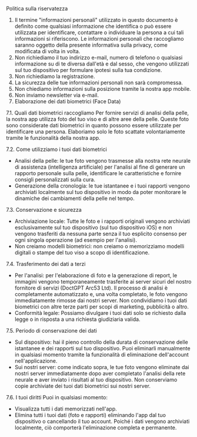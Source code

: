 Politica sulla riservatezza

1. Il termine "informazioni personali" utilizzato in questo documento è definito come qualsiasi informazione che identifica o può essere utilizzata per identificare, contattare o individuare la persona a cui tali informazioni si riferiscono. Le informazioni personali che raccogliamo saranno oggetto della presente informativa sulla privacy, come modificata di volta in volta.
2. Non richiediamo il tuo indirizzo e-mail, numero di telefono o qualsiasi informazione su di te diversa dall'età e dal sesso, che vengono utilizzati sul tuo dispositivo per formulare ipotesi sulla tua condizione.
3. Non richiediamo la registrazione.
4. La sicurezza delle tue informazioni personali non sarà compromessa.
5. Non chiediamo informazioni sulla posizione tramite la nostra app mobile.
6. Non inviamo newsletter via e-mail.
7. Elaborazione dei dati biometrici (Face Data)

7.1. Quali dati biometrici raccogliamo
Per fornire servizi di analisi della pelle, la nostra app utilizza foto del tuo viso e di altre aree della pelle. Queste foto sono considerate dati biometrici in quanto possono essere utilizzate per identificare una persona. Elaboriamo solo le foto scattate volontariamente tramite le funzionalità della nostra app.

7.2. Come utilizziamo i tuoi dati biometrici
* Analisi della pelle: le tue foto vengono trasmesse alla nostra rete neurale di assistenza (intelligenza artificiale) per l'analisi al fine di generare un rapporto personale sulla pelle, identificare le caratteristiche e fornire consigli personalizzati sulla cura.
* Generazione della cronologia: le tue istantanee e i tuoi rapporti vengono archiviati localmente sul tuo dispositivo in modo da poter monitorare le dinamiche dei cambiamenti della pelle nel tempo.

7.3. Conservazione e sicurezza
* Archiviazione locale: Tutte le foto e i rapporti originali vengono archiviati esclusivamente sul tuo dispositivo (sul tuo dispositivo iOS) e non vengono trasferiti da nessuna parte senza il tuo esplicito consenso per ogni singola operazione (ad esempio per l'analisi).
* Non creiamo modelli biometrici: non creiamo o memorizziamo modelli digitali o stampe del tuo viso a scopo di identificazione.

7.4. Trasferimento dei dati a terzi
* Per l'analisi: per l'elaborazione di foto e la generazione di report, le immagini vengono temporaneamente trasferite ai server sicuri del nostro fornitore di servizi (DoctGPT Arc53 Ltd). Il processo di analisi è completamente automatizzato e, una volta completato, le foto vengono immediatamente rimosse dai nostri server. Non condividiamo i tuoi dati biometrici con altre terze parti per scopi di marketing, pubblicità o altro.
* Conformità legale: Possiamo divulgare i tuoi dati solo se richiesto dalla legge o in risposta a una richiesta giudiziaria valida.

7.5. Periodo di conservazione dei dati
* Sul dispositivo: hai il pieno controllo della durata di conservazione delle istantanee e dei rapporti sul tuo dispositivo. Puoi eliminarli manualmente in qualsiasi momento tramite la funzionalità di eliminazione dell'account nell'applicazione.
* Sui nostri server: come indicato sopra, le tue foto vengono eliminate dai nostri server immediatamente dopo aver completato l'analisi della rete neurale e aver inviato i risultati al tuo dispositivo. Non conserviamo copie archiviate dei tuoi dati biometrici sui nostri server.

7.6. I tuoi diritti
Puoi in qualsiasi momento:
* Visualizza tutti i dati memorizzati nell'app.
* Elimina tutti i tuoi dati (foto e rapporti) eliminando l'app dal tuo dispositivo o cancellando il tuo account. Poiché i dati vengono archiviati localmente, ciò comporterà l'eliminazione completa e permanente.
